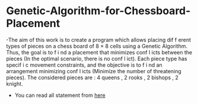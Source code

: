 # Genetic-Algorithm-for-Chessboard-Placement
-The aim of this work is to create a program which allows placing dif f erent types of pieces on a chess board of 8 × 8 cells using a Genetic Algorithm.
Thus, the goal is to f i nd a placement that minimizes conf l icts between the pieces (In the optimal scenario, there is no conf l ict). Each piece type has specif i c movement constraints, and the objective is to f i nd an arrangement minimizing conf l icts (Minimize the number of threatening pieces). The considered pieces are : 4 queens , 2 rooks , 2 bishops , 2 knight.
- You can read all statement from [here](https://github.com/user-attachments/files/19322019/TP2.pdf)
